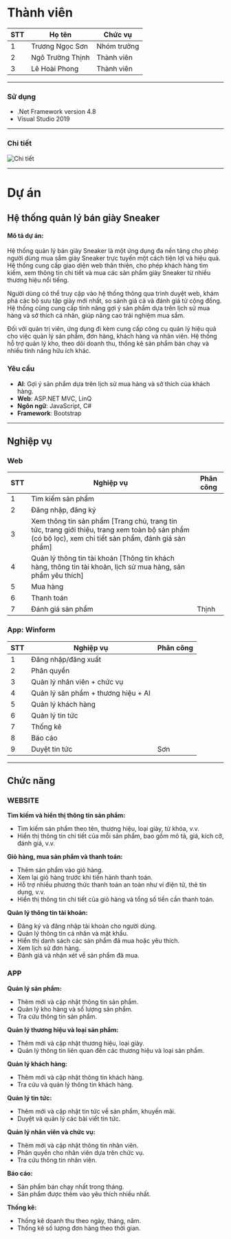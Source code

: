 # Thành viên

| STT | Họ tên            | Chức vụ     |
|-----|-------------------|-------------|
| 1   | Trương Ngọc Sơn   | Nhóm trưởng |
| 2   | Ngô Trường Thịnh  | Thành viên  |
| 3   | Lê Hoài Phong     | Thành viên  |

---

### Sử dụng
- .Net Framework version 4.8
- Visual Studio 2019

---

### Chi tiết
![Chi tiết](https://i.imgur.com/FehXExF.jpg)

---

# Dự án

## Hệ thống quản lý bán giày Sneaker

#### Mô tả dự án:
Hệ thống quản lý bán giày Sneaker là một ứng dụng đa nền tảng cho phép người dùng mua sắm giày Sneaker trực tuyến một cách tiện lợi và hiệu quả. Hệ thống cung cấp giao diện web thân thiện, cho phép khách hàng tìm kiếm, xem thông tin chi tiết và mua các sản phẩm giày Sneaker từ nhiều thương hiệu nổi tiếng.

Người dùng có thể truy cập vào hệ thống thông qua trình duyệt web, khám phá các bộ sưu tập giày mới nhất, so sánh giá cả và đánh giá từ cộng đồng. Hệ thống cũng cung cấp tính năng gợi ý sản phẩm dựa trên lịch sử mua hàng và sở thích cá nhân, giúp nâng cao trải nghiệm mua sắm.

Đối với quản trị viên, ứng dụng đi kèm cung cấp công cụ quản lý hiệu quả cho việc quản lý sản phẩm, đơn hàng, khách hàng và nhân viên. Hệ thống hỗ trợ quản lý kho, theo dõi doanh thu, thống kê sản phẩm bán chạy và nhiều tính năng hữu ích khác.

### Yêu cầu
- **AI**: Gợi ý sản phẩm dựa trên lịch sử mua hàng và sở thích của khách hàng.
- **Web**: ASP.NET MVC, LinQ
- **Ngôn ngữ**: JavaScript, C#
- **Framework**: Bootstrap

---

## Nghiệp vụ

### Web

| STT | Nghiệp vụ | Phân công |
|-----|-----------|-----------|
| 1   | Tìm kiếm sản phẩm |       |
| 2   | Đăng nhập, đăng ký |       |
| 3   | Xem thông tin sản phẩm [Trang chủ, trang tin tức, trang giới thiệu, trang xem toàn bộ sản phẩm (có bộ lọc), xem chi tiết sản phẩm, đánh giá sản phẩm] |  |
| 4   | Quản lý thông tin tài khoản [Thông tin khách hàng, thông tin tài khoản, lịch sử mua hàng, sản phẩm yêu thích] |       |
| 5   | Mua hàng |       |
| 6   | Thanh toán |       |
| 7   | Đánh giá sản phẩm |    Thịnh   |

### App: Winform

| STT | Nghiệp vụ | Phân công |
|-----|-----------|-----------|
| 1   | Đăng nhập/đăng xuất |       |
| 2   | Phân quyền |       |
| 3   | Quản lý nhân viên + chức vụ |  |
| 4   | Quản lý sản phẩm + thương hiệu + AI |  |
| 5   | Quản lý khách hàng |  |
| 6   | Quản lý tin tức |  |
| 7   | Thống kê |  |
| 8   | Báo cáo |  |
| 9   | Duyệt tin tức | Sơn |

---

## Chức năng

### WEBSITE

**Tìm kiếm và hiển thị thông tin sản phẩm:**

- Tìm kiếm sản phẩm theo tên, thương hiệu, loại giày, từ khóa, v.v.
- Hiển thị thông tin chi tiết của mỗi sản phẩm, bao gồm mô tả, giá, kích cỡ, đánh giá, v.v.

**Giỏ hàng, mua sản phẩm và thanh toán:**

- Thêm sản phẩm vào giỏ hàng.
- Xem lại giỏ hàng trước khi tiến hành thanh toán.
- Hỗ trợ nhiều phương thức thanh toán an toàn như ví điện tử, thẻ tín dụng, v.v.
- Hiển thị thông tin chi tiết của giỏ hàng và tổng số tiền cần thanh toán.

**Quản lý thông tin tài khoản:**

- Đăng ký và đăng nhập tài khoản cho người dùng.
- Quản lý thông tin cá nhân và mật khẩu.
- Hiển thị danh sách các sản phẩm đã mua hoặc yêu thích.
- Xem lịch sử đơn hàng.
- Đánh giá và nhận xét về sản phẩm đã mua.

### APP

**Quản lý sản phẩm:**

- Thêm mới và cập nhật thông tin sản phẩm.
- Quản lý kho hàng và số lượng sản phẩm.
- Tra cứu thông tin sản phẩm.

**Quản lý thương hiệu và loại sản phẩm:**

- Thêm mới và cập nhật thương hiệu, loại giày.
- Quản lý thông tin liên quan đến các thương hiệu và loại sản phẩm.

**Quản lý khách hàng:**

- Thêm mới và cập nhật thông tin khách hàng.
- Tra cứu và quản lý thông tin khách hàng.

**Quản lý tin tức:**

- Thêm mới và cập nhật tin tức về sản phẩm, khuyến mãi.
- Duyệt và quản lý các bài viết tin tức.

**Quản lý nhân viên và chức vụ:**

- Thêm mới và cập nhật thông tin nhân viên.
- Phân quyền cho nhân viên dựa trên chức vụ.
- Tra cứu thông tin nhân viên.

**Báo cáo:**

- Sản phẩm bán chạy nhất trong tháng.
- Sản phẩm được thêm vào yêu thích nhiều nhất.

**Thống kê:**

- Thống kê doanh thu theo ngày, tháng, năm.
- Thống kê số lượng đơn hàng theo thời gian.
